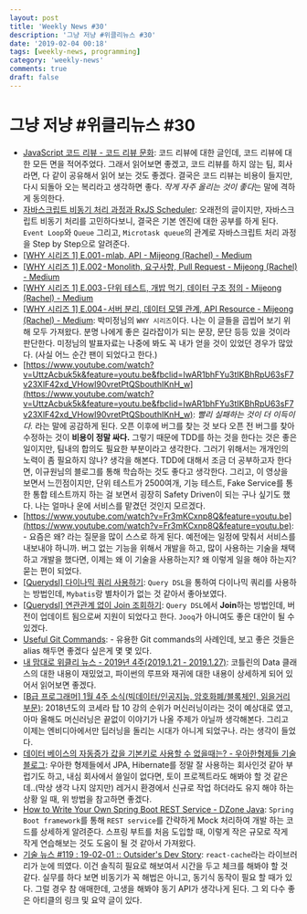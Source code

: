 ```yaml
---
layout: post
title: 'Weekly News #30'
description: '그냥 저냥 #위클리뉴스 #30'
date: '2019-02-04 00:18'
tags: [weekly-news, programming]
category: 'weekly-news'
comments: true
draft: false
---
```


# 그냥 저냥 #위클리뉴스 #30

- [JavaScript 코드 리뷰 - 코드 리뷰 문화](https://cimfalab.github.io/deepscan/2016/08/code-review-1): 코드 리뷰에 대한 글인데, 코드 리뷰에 대한 모든 면을 적어주었다. 그래서 읽어보면 좋겠고, 코드 리뷰를 하지 않는 팀, 회사라면, 다 같이 공유해서 읽어 보는 것도 좋겠다. 결국은 코드 리뷰는 비용이 들지만, 다시 되돌아 오는 복리라고 생각하면 좋다. *작게 자주 올리는 것이 좋다*는 말에 격하게 동의한다.
- [자바스크립트 비동기 처리 과정과 RxJS Scheduler](http://sculove.github.io/blog/2018/01/18/javascriptflow/#disqus_thread): 오래전의 글이지만, 자바스크립트 비동기 처리를 고민하다보니, 결국은 기본 엔진에 대한 공부를 하게 된다. `Event Loop`와 `Queue` 그리고, `Microtask queue`의 관계로 자바스크립트 처리 과정을 Step by Step으로 알려준다.
- [[WHY 시리즈 1] E.001 - mlab, API - Mijeong (Rachel) - Medium](https://medium.com/@mjspring/why-%EC%8B%9C%EB%A6%AC%EC%A6%88-1-e-001-mlab-api-15deb61d6411?fbclid=IwAR36ORqaiRUWp8boB9hTknNreZwa5JSoLD3I3PLHNNFzFgPSlHWshnm0Fro)
- [[WHY 시리즈 1] E.002 - Monolith, 요구사항, Pull Request - Mijeong (Rachel) - Medium](https://medium.com/@mjspring/why-%EC%8B%9C%EB%A6%AC%EC%A6%88-1-e-002-monolith-%EC%9A%94%EA%B5%AC%EC%82%AC%ED%95%AD-pull-request-a5c827ebd3f?fbclid=IwAR1_7Qtuqs2zBHDLCT6keSPEKoWPMaJgkNID6cg67IHvDcHAtFDftUuLXLo)
- [[WHY 시리즈 1] E.003 - 단위 테스트, 개밥 먹기, 데이터 구조 정의 - Mijeong (Rachel) - Medium](https://medium.com/@mjspring/why-%EC%8B%9C%EB%A6%AC%EC%A6%88-1-e-003-%EB%8B%A8%EC%9C%84-%ED%85%8C%EC%8A%A4%ED%8A%B8-%EA%B0%9C%EB%B0%A5-%EB%A8%B9%EA%B8%B0-%EB%8D%B0%EC%9D%B4%ED%84%B0-%EA%B5%AC%EC%A1%B0-%EC%A0%95%EC%9D%98-3d7568f9023e?fbclid=IwAR1pBSHD_B-3xDPWcepMhsXjmgBqf2F7IPt3y8rTRSD0MkxzCLBy1EKbRjk)
- [[WHY 시리즈 1] E.004 - 서버 분리, 데이터 모델 관계, API Resource - Mijeong (Rachel) - Medium](https://medium.com/@mjspring/why-%EC%8B%9C%EB%A6%AC%EC%A6%88-1-e-004-%EC%84%9C%EB%B2%84-%EB%B6%84%EB%A6%AC-%EB%8D%B0%EC%9D%B4%ED%84%B0-%EB%AA%A8%EB%8D%B8-%EA%B4%80%EA%B3%84-api-resource-75433452b368?fbclid=IwAR2DP9Ufe0JcuzHL-sUSW-PQO_zLdfxYvvU3ktsTu9iY_ia8YvGDr1ICgr0): 박미정님의 `WHY 시리즈`이다. 나는 이 글들을 곱씹어 보기 위해 모두 가져왔다. 분명 나에게 좋은 길라잡이가 되는 문장, 문단 등등 있을 것이라 판단한다. 미정님의 발표자료는 나중에 봐도 꼭 내가 얻을 것이 있었던 경우가 많았다. (사실 어느 순간 팬이 되었다고 한다.)
- [https://www.youtube.com/watch?v=UttzAcbuk5k&feature=youtu.be&fbclid=IwAR1bhFYu3tIKBhRpU63sF7v23XlF42xd_VHowI90vretPtQSbouthIKnH_w](https://www.youtube.com/watch?v=UttzAcbuk5k&feature=youtu.be&fbclid=IwAR1bhFYu3tIKBhRpU63sF7v23XlF42xd_VHowI90vretPtQSbouthIKnH_w): _빨리 실패하는 것이 더 이득이다._ 라는 말에 공감하게 된다. 오픈 이후에 버그를 찾는 것 보다 오픈 전 버그를 찾아 수정하는 것이 **비용이 정말 싸다.** 그렇기 때문에 TDD를 하는 것을 한다는 것은 좋은 일이지만, 팀내의 합의도 필요한 부분이라고 생각한다. 그러기 위해서는 개개인의 노력이 좀 필요하지 않나? 생각을 해본다. TDD에 대해서 조금 더 공부하고자 한다면, 이규원님의 블로그를 통해 학습하는 것도 좋다고 생각한다. 그리고, 이 영상을 보면서 느낀점이지만, 단위 테스트가 2500여개, 기능 테스트, Fake Service를 통한 통합 테스트까지 하는 걸 보면서 굉장히 Safety Driven이 되는 구나 싶기도 했다. 나는 얼마나 운에 서비스를 맡겼던 것인지 모르겠다.
- [https://www.youtube.com/watch?v=Fr3mKCxnp8Q&feature=youtu.be](https://www.youtube.com/watch?v=Fr3mKCxnp8Q&feature=youtu.be): - 요즘은 왜? 라는 질문을 많이 스스로 하게 된다. 예전에는 일정에 맞춰서 서비스를 내보내야 하니까. 버그 없는 기능을 위해서 개발을 하고, 많이 사용하는 기술을 채택 하고 개발을 했다면, 이제는 왜 이 기술을 사용하는지? 왜 이렇게 일을 해야 하는지? 묻는 편이 되었다.
- [[Querydsl] 다이나믹 쿼리 사용하기](https://jojoldu.tistory.com/394?fbclid=IwAR14krBwqLHQrf0EQV8sDQt-RfT8vpLisLMyh3itrrDWpnP4nGYUisfxius): `Query DSL`을 통하여 다이나믹 쿼리를 사용하는 방법인데, `Mybatis`랑 별차이가 없는 것 같아서 좋아보였다.
- [[Querydsl] 연관관계 없이 Join 조회하기](https://jojoldu.tistory.com/396): `Query DSL`에서 **Join**하는 방법인데, 버전이 업데이트 됨으로써 지원이 되었다고 한다. `Jooq`가 아니여도 좋은 대안이 될 수 있겠다.
- [Useful Git Commands](https://www.javacodegeeks.com/2019/01/useful-git-commands.html): - 유용한 Git commands의 사례인데, 보고 좋은 것들은 alias 해두면 좋겠다 싶은게 몇 몇 있다.
- [내 맘대로 위클리 뉴스 - 2019년 4주(2019.1.21 - 2019.1.27)](https://www.sangkon.com/2019/01/28/sigamdream_weekly_2019_4/): 코틀린의 Data 클래스의 대한 내용이 재밌었고, 파이썬의 루프와 재귀에 대한 내용이 상세하게 되어 있어서 읽어보면 좋겠다.
- [[B급 프로그래머] 1월 4주 소식(빅데이터/인공지능, 암호화폐/블록체인, 읽을거리 부문)](http://jhrogue.blogspot.com/2019/01/b-1-4.html): 2018년도의 코세라 탑 10 강의 순위가 머신러닝이라는 것이 예상대로 였고, 아마 올해도 머신러닝은 끝없이 이야기가 나올 주제가 아닐까 생각해본다. 그리고 이제는 엔비디아에서만 딥러닝을 돌리는 시대가 아니게 되었구나. 라는 생각이 들었다.
- [데이터 베이스의 자동증가 값을 기본키로 사용할 수 없을때는? - 우아한형제들 기술 블로그](http://woowabros.github.io/study/2019/01/30/identifier_generator.html): 우아한 형제들에서 JPA, Hibernate를 정말 잘 사용하는 회사인것 같아 부럽기도 하고, 내심 회사에서 쓸일이 없다면, 토이 프로젝트라도 해봐야 할 것 같은데..(막상 생각 나지 않지만) 레거시 환경에서 신규로 작업 하더라도 유지 해야 하는 상황 일 때, 위 방법을 참고하면 좋겠다.
- [How to Write Your Own Spring Boot REST Service - DZone Java](https://dzone.com/articles/spring-boot-rest-service-1?utm_medium=feed&utm_source=feedpress.me&utm_campaign=Feed:%20dzone%2Fjava): `Spring Boot framework`를 통해 `REST service`를 간략하게 Mock 처리하여 개발 하는 코드를 상세하게 알려준다. 스프링 부트를 처음 도입할 때, 이렇게 작은 규모로 작게 작게 연습해보는 것도 도움이 될 것 같아서 가져왔다.
- [기술 뉴스 #119 : 19-02-01 :: Outsider's Dev Story](https://blog.outsider.ne.kr/1424): `react-cache`라는 라이브러리가 눈에 띄였다. 이건 솔직히 필요로 해보여서 시간을 두고 체크를 해봐야 할 것 같다. 실무를 하다 보면 비동기가 꼭 해법은 아니고, 동기식 동작이 필요 할 때가 있다. 그럴 경우 참 애매한데, 고생을 해봐야 동기 API가 생각나게 된다. 그 외 다수 좋은 아티클의 링크 및 요약 글이 있다.
